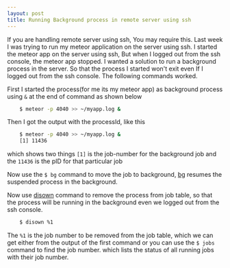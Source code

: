 ```yaml
---
layout: post
title: Running Background process in remote server using ssh
---
```


If you are handling remote server using ssh, You may require this. Last week I was trying to run my meteor application on the server using ssh. I started the meteor app on the server using ssh, But when I logged out from the ssh console, the meteor app stopped. I wanted a solution to run a background process in the server. So that the process I started won't exit even If I logged out from the ssh console. The following commands worked.

First I started the process(for me its my meteor app) as background process using `&` at the end of command as shown below

```sh
	$ meteor -p 4040 >> ~/myapp.log &
```
Then I got the output with the processId, like this

```sh
	$ meteor -p 4040 >> ~/myapp.log &
	[1] 11436
```
which shows two things `[1]` is the job-number for the background job and the `11436` is the pID for that particular job

Now use the `$ bg` command to move the job to background, [bg](http://en.wikipedia.org/wiki/Bg_%28Unix%29) resumes the suspended process in the background.

Now use [disown](http://en.wikipedia.org/wiki/Disown_%28Unix%29) command to remove the process from job table, so that the process will be running in the background even we logged out from the ssh console. 

```sh
	$ disown %1

```
The `%1` is the job number to be removed from the job table, which we can get either from the output of the first command or you can use the `$ jobs` command to find the job number. which lists the status of all running jobs with their job number.